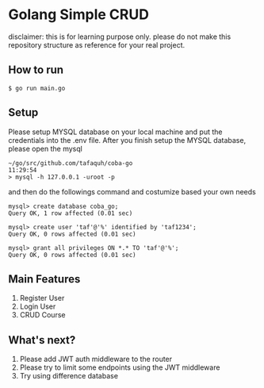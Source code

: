 # Golang Simple CRUD
disclaimer: this is for learning purpose only. please do not make this repository structure as reference for your real project.

## How to run
```
$ go run main.go
```

## Setup
Please setup MYSQL database on your local machine and put the credentials into the .env file.
After you finish setup the MYSQL database, please open the mysql
```
~/go/src/github.com/tafaquh/coba-go                                                                                                                 11:29:54
> mysql -h 127.0.0.1 -uroot -p

```

and then do the followings command and costumize based your own needs
```
mysql> create database coba_go;
Query OK, 1 row affected (0.01 sec)

mysql> create user 'taf'@'%' identified by 'taf1234';
Query OK, 0 rows affected (0.01 sec)

mysql> grant all privileges ON *.* TO 'taf'@'%';
Query OK, 0 rows affected (0.01 sec)
```

## Main Features
1. Register User
2. Login User
3. CRUD Course

## What's next?
1. Please add JWT auth middleware to the router
2. Please try to limit some endpoints using the JWT middleware
3. Try using difference database

